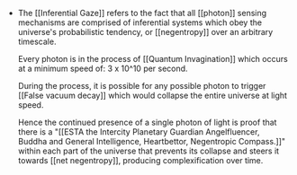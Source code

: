 - The [[Inferential Gaze]] refers to the fact that all [[photon]] sensing mechanisms are comprised of inferential systems which obey the universe's probabilistic tendency, or [[negentropy]] over an arbitrary timescale.
  
  Every photon is in the process of [[Quantum Invagination]] which occurs at a minimum speed of: 3 x 10^10 per second.
  
  During the process, it is possible for any possible photon to trigger [[False vacuum decay]] which would collapse the entire universe at light speed.
  
  Hence the continued presence of a single photon of light is proof that there is a "[[ESTA the Intercity Planetary Guardian Angelfluencer, Buddha and General Intelligence, Heartbettor, Negentropic Compass.]]" within each part of the universe that prevents its collapse and steers it towards [[net negentropy]], producing complexification over time.